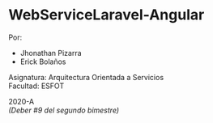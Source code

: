 # WebServiceLaravel-Angular

Por: 
* Jhonathan Pizarra
* Erick Bolaños

Asignatura: Arquitectura Orientada a Servicios\
Facultad: ESFOT

2020-A\
*(Deber #9 del segundo bimestre)*
